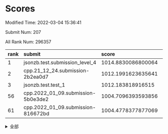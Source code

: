 # Scores

Modified Time: 2022-03-04 15:36:41

Submit Num: 207

All Rank Num: 296357

| rank |               submit               |       score        |       sigma        | pk_num |
| :--- | :--------------------------------- | :----------------- | :----------------- | :----- |
| 1    | jsonzb.test.submission_level_4     | 1014.8830086800064 | 0.8583506401835364 | 5729   |
| 2    | cpp.21_12_24.submission-2b2ea0d7   | 1012.1991623635641 | 0.8008811978426026 | 5727   |
| 3    | jsonzb.test.test_1                 | 1012.183818916515  | 0.7836792179160242 | 5725   |
| 56   | cpp.2022_01_09.submission-5b0e3de2 | 1004.7096393593856 | 0.708866109529908  | 5725   |
| 61   | cpp.2022_01_09.submission-816672bd | 1004.4778377877069 | 0.71398975246262   | 5726   |


<details>
<summary>全部</summary>

| rank |                 submit                 |       score        |       sigma        | pk_num |
| :--- | :------------------------------------- | :----------------- | :----------------- | :----- |
| 1    | jsonzb.test.submission_level_4         | 1014.8830086800064 | 0.8583506401835364 | 5729   |
| 2    | cpp.21_12_24.submission-2b2ea0d7       | 1012.1991623635641 | 0.8008811978426026 | 5727   |
| 3    | jsonzb.test.test_1                     | 1012.183818916515  | 0.7836792179160242 | 5725   |
| 4    | gobigger.level_3.submission_level_3_44 | 1012.0553924120237 | 0.796037740411331  | 5727   |
| 5    | gobigger.level_3.submission_level_3_29 | 1011.5656366073491 | 0.767058501825317  | 5726   |
| 6    | gobigger.level_3.submission_level_3_14 | 1011.4410759479052 | 0.7726328217674187 | 5727   |
| 7    | gobigger.level_3.submission_level_3_26 | 1011.2035542556506 | 0.7487695775187615 | 5727   |
| 8    | gobigger.level_3.submission_level_3_2  | 1011.0472497586613 | 0.7741620550766107 | 5728   |
| 9    | gobigger.level_3.submission_level_3_27 | 1010.7528403885119 | 0.7840419878342122 | 5723   |
| 10   | gobigger.level_3.submission_level_3_33 | 1010.7193216929436 | 0.7709448834004289 | 5729   |
| 11   | gobigger.level_3.submission_level_3_4  | 1010.6864229496281 | 0.7725618831039854 | 5732   |
| 12   | gobigger.level_3.submission_level_3_1  | 1010.6257947777844 | 0.7627670405277533 | 5728   |
| 13   | gobigger.level_3.submission_level_3_28 | 1010.5801493003976 | 0.7615955022336647 | 5728   |
| 14   | gobigger.level_3.submission_level_3_15 | 1010.5706082668017 | 0.7875490694024354 | 5729   |
| 15   | gobigger.level_3.submission_level_3_24 | 1010.5218266746039 | 0.7712663829941987 | 5730   |
| 16   | gobigger.level_3.submission_level_3_49 | 1010.4536389078539 | 0.7804299408924552 | 5732   |
| 17   | gobigger.level_3.submission_level_3_7  | 1010.4378323832642 | 0.7565329897219588 | 5723   |
| 18   | gobigger.level_3.submission_level_3_19 | 1010.3776412436174 | 0.765693743211192  | 5728   |
| 19   | gobigger.level_3.submission_level_3_41 | 1010.3610086089376 | 0.7572789213425116 | 5731   |
| 20   | gobigger.level_3.submission_level_3_16 | 1010.3090162054019 | 0.765650483571932  | 5724   |
| 21   | gobigger.level_3.submission_level_3_3  | 1010.2702642040485 | 0.7436136785915358 | 5727   |
| 22   | gobigger.level_3.submission_level_3_20 | 1010.2096542950612 | 0.7487970315867003 | 5730   |
| 23   | gobigger.level_3.submission_level_3_37 | 1010.1561041194522 | 0.7620164565147508 | 5728   |
| 24   | gobigger.level_3.submission_level_3_31 | 1010.1367893048777 | 0.775386017346773  | 5727   |
| 25   | gobigger.level_3.submission_level_3_0  | 1010.0900015831915 | 0.7692400150688008 | 5731   |
| 26   | gobigger.level_3.submission_level_3_8  | 1010.0660815293268 | 0.7546894766158434 | 5726   |
| 27   | gobigger.level_3.submission_level_3_10 | 1010.033663991258  | 0.7553684669723504 | 5725   |
| 28   | gobigger.level_3.submission_level_3_45 | 1010.0210668876152 | 0.7657443124561859 | 5728   |
| 29   | gobigger.level_3.submission_level_3_46 | 1009.9701695027321 | 0.7613607924626009 | 5725   |
| 30   | gobigger.level_3.submission_level_3_35 | 1009.9217205223973 | 0.7796506824326426 | 5726   |
| 31   | gobigger.level_3.submission_level_3_34 | 1009.8851382428602 | 0.7634015164644236 | 5731   |
| 32   | gobigger.level_3.submission_level_3_25 | 1009.8139635896264 | 0.7714756097910048 | 5722   |
| 33   | gobigger.level_3.submission_level_3_47 | 1009.8049228983646 | 0.7495975366204335 | 5733   |
| 34   | gobigger.level_3.submission_level_3_13 | 1009.7831848964504 | 0.7462720854636415 | 5729   |
| 35   | gobigger.level_3.submission_level_3_6  | 1009.7489784731227 | 0.752589787578885  | 5726   |
| 36   | gobigger.level_3.submission_level_3_43 | 1009.7489482871579 | 0.7663345272851849 | 5733   |
| 37   | gobigger.level_3.submission_level_3_12 | 1009.7390349718567 | 0.7630496089116556 | 5723   |
| 38   | gobigger.level_3.submission_level_3_30 | 1009.6028732789788 | 0.7554017080202103 | 5731   |
| 39   | gobigger.level_3.submission_level_3_21 | 1009.5754471353754 | 0.7490930715059736 | 5720   |
| 40   | gobigger.level_3.submission_level_3_40 | 1009.4458270483226 | 0.7561466291242565 | 5727   |
| 41   | gobigger.level_3.submission_level_3_32 | 1009.3485594894544 | 0.7415929751929989 | 5726   |
| 42   | gobigger.level_3.submission_level_3_22 | 1009.3041539670487 | 0.7567926503395186 | 5726   |
| 43   | gobigger.level_3.submission_level_3_48 | 1009.3040707658406 | 0.7434119359135607 | 5723   |
| 44   | gobigger.level_3.submission_level_3_39 | 1009.1790038418018 | 0.7594386310092607 | 5728   |
| 45   | gobigger.level_3.submission_level_3_42 | 1009.148844370128  | 0.7438284618934866 | 5726   |
| 46   | gobigger.level_3.submission_level_3_38 | 1009.1196164776077 | 0.7249693950719781 | 5726   |
| 47   | gobigger.level_3.submission_level_3_18 | 1009.0887593104219 | 0.7497260722745583 | 5725   |
| 48   | gobigger.level_3.submission_level_3_36 | 1008.8838944231879 | 0.7807435728432619 | 5725   |
| 49   | gobigger.level_3.submission_level_3_5  | 1008.7055714676699 | 0.7560877723876464 | 5723   |
| 50   | gobigger.level_3.submission_level_3_11 | 1008.4931446656201 | 0.7491809434363043 | 5727   |
| 51   | gobigger.level_3.submission_level_3_17 | 1008.1686528662369 | 0.7303741704228202 | 5723   |
| 52   | gobigger.level_3.submission_level_3_9  | 1008.1125635207956 | 0.753474093345647  | 5724   |
| 53   | gobigger.level_3.submission_level_3_23 | 1007.2064585246977 | 0.7257755436294713 | 5731   |
| 54   | gobigger.level_1.submission_level_1_47 | 1005.115741996656  | 0.7391770212647697 | 5726   |
| 55   | gobigger.level_1.submission_level_1_32 | 1004.8195955592427 | 0.7081855886584253 | 5721   |
| 56   | cpp.2022_01_09.submission-5b0e3de2     | 1004.7096393593856 | 0.708866109529908  | 5725   |
| 57   | gobigger.level_1.submission_level_1_44 | 1004.6886725972797 | 0.7123103187016406 | 5729   |
| 58   | gobigger.level_1.submission_level_1_28 | 1004.6241840571772 | 0.7261345850243676 | 5727   |
| 59   | gobigger.level_1.submission_level_1_27 | 1004.6096375582832 | 0.7127690152021738 | 5730   |
| 60   | gobigger.level_1.submission_level_1_11 | 1004.5320566487902 | 0.7103425070477185 | 5728   |
| 61   | cpp.2022_01_09.submission-816672bd     | 1004.4778377877069 | 0.71398975246262   | 5726   |
| 62   | gobigger.level_1.submission_level_1_21 | 1004.3412956236273 | 0.7250761690614355 | 5735   |
| 63   | gobigger.level_1.submission_level_1_34 | 1004.278556768939  | 0.7105290404764301 | 5721   |
| 64   | gobigger.level_1.submission_level_1_1  | 1004.2739719741095 | 0.7147681097903431 | 5724   |
| 65   | gobigger.level_1.submission_level_1_43 | 1004.1847747577084 | 0.7229765933987033 | 5726   |
| 66   | gobigger.level_1.submission_level_1_0  | 1004.1761717123819 | 0.7223161819731535 | 5730   |
| 67   | gobigger.level_1.submission_level_1_5  | 1004.114633917792  | 0.7236884597617341 | 5723   |
| 68   | gobigger.level_1.submission_level_1_40 | 1004.0304538479456 | 0.702047811978822  | 5731   |
| 69   | gobigger.level_1.submission_level_1_38 | 1003.999689458524  | 0.7152952455686578 | 5725   |
| 70   | gobigger.level_1.submission_level_1_3  | 1003.8788763672737 | 0.7067847525351023 | 5725   |
| 71   | gobigger.level_1.submission_level_1_9  | 1003.8511735865945 | 0.7102604321041851 | 5721   |
| 72   | gobigger.level_1.submission_level_1_46 | 1003.8383069169637 | 0.7253663899522917 | 5726   |
| 73   | gobigger.level_1.submission_level_1_24 | 1003.8132447550212 | 0.7128363494258445 | 5726   |
| 74   | gobigger.level_1.submission_level_1_39 | 1003.7440567172589 | 0.7064895794281028 | 5730   |
| 75   | gobigger.level_1.submission_level_1_13 | 1003.7394060809662 | 0.7154751140650761 | 5725   |
| 76   | gobigger.level_1.submission_level_1_16 | 1003.7227507784417 | 0.7195540782794733 | 5724   |
| 77   | gobigger.level_1.submission_level_1_8  | 1003.6413762339737 | 0.7102085685483619 | 5731   |
| 78   | gobigger.level_1.submission_level_1_49 | 1003.6364566520024 | 0.7281187586591725 | 5724   |
| 79   | gobigger.level_1.submission_level_1_36 | 1003.4388666097716 | 0.7201564499184626 | 5726   |
| 80   | gobigger.level_1.submission_level_1_12 | 1003.4297173608592 | 0.7314713205113108 | 5731   |
| 81   | gobigger.level_1.submission_level_1_48 | 1003.3837087578323 | 0.707565755031836  | 5728   |
| 82   | gobigger.level_1.submission_level_1_29 | 1003.3781094901527 | 0.7136153917451251 | 5727   |
| 83   | gobigger.level_1.submission_level_1_15 | 1003.3524743704849 | 0.7071031434337015 | 5732   |
| 84   | gobigger.level_1.submission_level_1_20 | 1003.3111491367835 | 0.713068562671717  | 5725   |
| 85   | gobigger.level_1.submission_level_1_42 | 1003.2112827758334 | 0.7212357831488028 | 5728   |
| 86   | gobigger.level_1.submission_level_1_18 | 1003.149686514867  | 0.7006603831741645 | 5729   |
| 87   | gobigger.level_1.submission_level_1_33 | 1003.1156929893157 | 0.7175784361044452 | 5723   |
| 88   | gobigger.level_1.submission_level_1_6  | 1003.0759051402966 | 0.7133116566003181 | 5724   |
| 89   | gobigger.level_1.submission_level_1_17 | 1003.0712063431315 | 0.7044130495072931 | 5726   |
| 90   | gobigger.level_1.submission_level_1_37 | 1003.0385959509991 | 0.7185487686966076 | 5723   |
| 91   | gobigger.level_1.submission_level_1_22 | 1002.9626225497976 | 0.7108167749122112 | 5731   |
| 92   | gobigger.level_1.submission_level_1_2  | 1002.9294877947002 | 0.708149838427165  | 5736   |
| 93   | gobigger.level_1.submission_level_1_14 | 1002.8182982642209 | 0.7199757071415266 | 5728   |
| 94   | gobigger.level_1.submission_level_1_31 | 1002.798545763541  | 0.7137394703391579 | 5718   |
| 95   | gobigger.level_1.submission_level_1_10 | 1002.7873539022102 | 0.7119729315408794 | 5723   |
| 96   | gobigger.level_1.submission_level_1_41 | 1002.6073093477183 | 0.7103585814328642 | 5731   |
| 97   | gobigger.level_1.submission_level_1_4  | 1002.5351945870237 | 0.6986124545386905 | 5728   |
| 98   | gobigger.level_1.submission_level_1_26 | 1002.4557949388386 | 0.7171233043685084 | 5729   |
| 99   | gobigger.level_1.submission_level_1_45 | 1002.230951097255  | 0.7100310482576042 | 5729   |
| 100  | gobigger.level_1.submission_level_1_7  | 1002.1185313235758 | 0.7099616098594852 | 5730   |
| 101  | gobigger.level_1.submission_level_1_35 | 1002.1056062287843 | 0.7043722010992974 | 5725   |
| 102  | gobigger.level_1.submission_level_1_19 | 1002.0195608592155 | 0.7111767189224937 | 5727   |
| 103  | gobigger.level_1.submission_level_1_25 | 1001.8076735287668 | 0.727042616952693  | 5730   |
| 104  | gobigger.level_1.submission_level_1_30 | 1001.6404437542599 | 0.7195776793212536 | 5727   |
| 105  | gobigger.level_1.submission_level_1_23 | 1000.8675199229965 | 0.7134920872663745 | 5724   |
| 106  | gobigger.random.submission_random_33   | 997.4924493327976  | 0.7023415762333672 | 5729   |
| 107  | gobigger.random.submission_random_5    | 997.3657299972598  | 0.7136855055055328 | 5728   |
| 108  | gobigger.random.submission_random_47   | 997.237580265771   | 0.7109381768777048 | 5732   |
| 109  | gobigger.random.submission_random_45   | 997.1916797342736  | 0.7114533629174037 | 5731   |
| 110  | gobigger.random.submission_random_26   | 997.1155486293013  | 0.7049537545913853 | 5727   |
| 111  | gobigger.random.submission_random_35   | 996.8507560910883  | 0.7058866135190092 | 5726   |
| 112  | gobigger.random.submission_random_27   | 996.7411039451247  | 0.7172647063977955 | 5723   |
| 113  | gobigger.random.submission_random_16   | 996.7008985700377  | 0.7068323776298097 | 5729   |
| 114  | gobigger.random.submission_random_20   | 996.6451503514148  | 0.7113767199068608 | 5732   |
| 115  | gobigger.random.submission_random_38   | 996.6427161772152  | 0.7155191072315273 | 5723   |
| 116  | gobigger.random.submission_random_48   | 996.6060423774617  | 0.7118694753862697 | 5725   |
| 117  | gobigger.random.submission_random_2    | 996.5896329908422  | 0.717479464907471  | 5726   |
| 118  | gobigger.random.submission_random_7    | 996.414169986481   | 0.7168685037239526 | 5726   |
| 119  | gobigger.random.submission_random_6    | 996.4057180961863  | 0.7149826627196094 | 5724   |
| 120  | gobigger.random.submission_random_30   | 996.3594003702754  | 0.7126506973709558 | 5725   |
| 121  | gobigger.random.submission_random_37   | 996.3405597741481  | 0.6996780083754175 | 5727   |
| 122  | gobigger.random.submission_random_3    | 996.3218289431704  | 0.7061929974609858 | 5731   |
| 123  | gobigger.random.submission_random_29   | 996.303757390155   | 0.7113150010551936 | 5728   |
| 124  | gobigger.random.submission_random_17   | 996.2665137005503  | 0.7131088067790001 | 5724   |
| 125  | gobigger.random.submission_random_15   | 996.228501571448   | 0.7046611588606622 | 5731   |
| 126  | gobigger.random.submission_random_32   | 996.2127082980411  | 0.7280760492330317 | 5727   |
| 127  | gobigger.random.submission_random_24   | 996.1602248483171  | 0.7070445427339672 | 5720   |
| 128  | gobigger.random.submission_random_10   | 996.1545142107768  | 0.7052665663270343 | 5729   |
| 129  | gobigger.random.submission_random_23   | 996.0341094016568  | 0.7133071184560648 | 5727   |
| 130  | gobigger.random.submission_random_44   | 995.9879720925311  | 0.7019003530733616 | 5726   |
| 131  | gobigger.random.submission_random_25   | 995.9872198766056  | 0.7117403774615872 | 5727   |
| 132  | gobigger.random.submission_random_4    | 995.9456127274757  | 0.6986575354083489 | 5727   |
| 133  | gobigger.random.submission_random_11   | 995.9136810959507  | 0.7183108043883172 | 5724   |
| 134  | gobigger.random.submission_random_21   | 995.9024646097174  | 0.7160037161601206 | 5724   |
| 135  | gobigger.random.submission_random_46   | 995.8991617775107  | 0.7286899792544331 | 5725   |
| 136  | gobigger.random.submission_random_8    | 995.8659169006681  | 0.7309924325420094 | 5730   |
| 137  | gobigger.random.submission_random_19   | 995.8502814183763  | 0.7153787879605221 | 5727   |
| 138  | gobigger.random.submission_random_31   | 995.8215669796904  | 0.7107869963404796 | 5726   |
| 139  | gobigger.random.submission_random_12   | 995.7576333181725  | 0.707418903411131  | 5725   |
| 140  | gobigger.random.submission_random_41   | 995.7546450290833  | 0.7107232217336373 | 5731   |
| 141  | gobigger.random.submission_random_28   | 995.7149723091046  | 0.7108151606131198 | 5719   |
| 142  | gobigger.random.submission_random_42   | 995.6891782395938  | 0.716937431516201  | 5729   |
| 143  | gobigger.random.submission_random_39   | 995.675396448414   | 0.7030663434943514 | 5726   |
| 144  | gobigger.random.submission_random_43   | 995.6164335894133  | 0.7127922024447365 | 5732   |
| 145  | gobigger.random.submission_random_9    | 995.5968976351505  | 0.7058878179908653 | 5725   |
| 146  | gobigger.random.submission_random_22   | 995.5787678801753  | 0.7133063814462917 | 5729   |
| 147  | gobigger.random.submission_random_1    | 995.5027615508693  | 0.7042609738507328 | 5728   |
| 148  | gobigger.random.submission_random_40   | 995.4318365155095  | 0.7157933679911872 | 5729   |
| 149  | gobigger.random.submission_random_14   | 995.2718572973874  | 0.7201758143881766 | 5725   |
| 150  | gobigger.random.submission_random_34   | 995.2681573714646  | 0.719432987839249  | 5724   |
| 151  | gobigger.random.submission_random_18   | 995.2307453267981  | 0.715553090773486  | 5725   |
| 152  | gobigger.random.submission_random_13   | 995.0483365014861  | 0.7310503260507178 | 5726   |
| 153  | gobigger.random.submission_random_49   | 994.9415295628725  | 0.7178280135833476 | 5727   |
| 154  | gobigger.random.submission_random_36   | 994.8916378876036  | 0.7081797198018481 | 5727   |
| 155  | gobigger.random.submission_random_0    | 994.7201897786033  | 0.7184799720474762 | 5723   |
| 156  | gobigger.level_2.submission_level_2_38 | 993.9286000015844  | 0.7178193035621379 | 5726   |
| 157  | gobigger.level_2.submission_level_2_14 | 993.8759207526514  | 0.7290489081897006 | 5727   |
| 158  | gobigger.level_2.submission_level_2_39 | 993.7008625134383  | 0.7323184087198066 | 5729   |
| 159  | gobigger.level_2.submission_level_2_28 | 993.2075893099376  | 0.7421590664850549 | 5722   |
| 160  | gobigger.level_2.submission_level_2_7  | 993.1791074368552  | 0.7558165304229512 | 5727   |
| 161  | gobigger.level_2.submission_level_2_23 | 993.0989237229832  | 0.7285196049178285 | 5729   |
| 162  | gobigger.level_2.submission_level_2_33 | 993.0799062415443  | 0.7587520917618833 | 5726   |
| 163  | gobigger.level_2.submission_level_2_17 | 992.9874050196603  | 0.7563250862115699 | 5727   |
| 164  | gobigger.level_2.submission_level_2_4  | 992.7775718077777  | 0.7398313973572658 | 5731   |
| 165  | gobigger.level_2.submission_level_2_44 | 992.7630251876016  | 0.7466940282035447 | 5724   |
| 166  | gobigger.level_2.submission_level_2_49 | 992.6734885826486  | 0.7555415154476524 | 5728   |
| 167  | gobigger.level_2.submission_level_2_12 | 992.6341476524742  | 0.7429575612653347 | 5724   |
| 168  | gobigger.level_2.submission_level_2_11 | 992.6095548810217  | 0.7257481910410464 | 5723   |
| 169  | gobigger.level_2.submission_level_2_5  | 992.6069104428243  | 0.7642787682308689 | 5725   |
| 170  | gobigger.level_2.submission_level_2_40 | 992.6055418362646  | 0.7516853473371459 | 5725   |
| 171  | gobigger.level_2.submission_level_2_48 | 992.6028626064839  | 0.7569843322814127 | 5724   |
| 172  | gobigger.level_2.submission_level_2_31 | 992.5391954398275  | 0.7456613066672599 | 5726   |
| 173  | gobigger.level_2.submission_level_2_19 | 992.5238466384301  | 0.7392654419400821 | 5726   |
| 174  | gobigger.level_2.submission_level_2_20 | 992.4815136440319  | 0.7436777548945508 | 5727   |
| 175  | gobigger.level_2.submission_level_2_41 | 992.3677571490326  | 0.7550449620011371 | 5726   |
| 176  | gobigger.level_2.submission_level_2_21 | 992.3080029683847  | 0.738762556700393  | 5726   |
| 177  | gobigger.level_2.submission_level_2_0  | 992.2396812729633  | 0.7282260722711961 | 5730   |
| 178  | gobigger.level_2.submission_level_2_36 | 992.2107644235699  | 0.7596184440685332 | 5722   |
| 179  | gobigger.level_2.submission_level_2_1  | 992.1997086747783  | 0.7365347829374878 | 5722   |
| 180  | gobigger.level_2.submission_level_2_18 | 992.1361214139105  | 0.741196730886339  | 5721   |
| 181  | gobigger.level_2.submission_level_2_2  | 992.0408449942096  | 0.730747446643521  | 5726   |
| 182  | gobigger.level_2.submission_level_2_29 | 991.8328729200493  | 0.750926802199152  | 5726   |
| 183  | gobigger.level_2.submission_level_2_25 | 991.7800509797307  | 0.7575204223740081 | 5724   |
| 184  | gobigger.level_2.submission_level_2_22 | 991.758139316167   | 0.745489881750432  | 5722   |
| 185  | gobigger.level_2.submission_level_2_3  | 991.7119370404957  | 0.748327988069331  | 5726   |
| 186  | gobigger.level_2.submission_level_2_6  | 991.7002918438774  | 0.744643208267288  | 5729   |
| 187  | gobigger.level_2.submission_level_2_35 | 991.6441027967254  | 0.7507447317523415 | 5728   |
| 188  | gobigger.level_2.submission_level_2_10 | 991.6227007822515  | 0.7504086172663488 | 5725   |
| 189  | gobigger.level_2.submission_level_2_13 | 991.4669849484595  | 0.7481818168917836 | 5732   |
| 190  | gobigger.level_2.submission_level_2_16 | 991.4442749903549  | 0.7521583458840518 | 5730   |
| 191  | gobigger.level_2.submission_level_2_46 | 991.2557332661104  | 0.7604846247295701 | 5728   |
| 192  | gobigger.level_2.submission_level_2_32 | 991.2031336197521  | 0.7587235310455783 | 5729   |
| 193  | gobigger.level_2.submission_level_2_15 | 991.0741906708655  | 0.748128216245246  | 5728   |
| 194  | gobigger.level_2.submission_level_2_26 | 991.0561864297375  | 0.7521555026656466 | 5724   |
| 195  | gobigger.level_2.submission_level_2_30 | 990.9399369780881  | 0.7540099677832567 | 5727   |
| 196  | gobigger.level_2.submission_level_2_45 | 990.8367008914618  | 0.7332126215418565 | 5725   |
| 197  | gobigger.level_2.submission_level_2_24 | 990.8090937477573  | 0.7461057283933712 | 5728   |
| 198  | gobigger.level_2.submission_level_2_37 | 990.721610165405   | 0.7449378944049792 | 5726   |
| 199  | gobigger.level_2.submission_level_2_27 | 990.6506922694184  | 0.7643146985262023 | 5727   |
| 200  | gobigger.level_2.submission_level_2_47 | 990.5475099241868  | 0.7563671774151017 | 5728   |
| 201  | gobigger.level_2.submission_level_2_34 | 990.3197100504501  | 0.7564277460726613 | 5728   |
| 202  | gobigger.level_2.submission_level_2_9  | 990.2671898237722  | 0.7640295789285219 | 5727   |
| 203  | gobigger.level_2.submission_level_2_8  | 990.1289781059501  | 0.7639929438720545 | 5727   |
| 204  | gobigger.level_2.submission_level_2_43 | 989.8789757752234  | 0.7818828649869618 | 5724   |
| 205  | gobigger.level_2.submission_level_2_42 | 989.2995160798783  | 0.7757487973387164 | 5730   |
| 206  | gobigger.none.submission_none_0        | 979.2735453788598  | 1.1732201694837492 | 5726   |
| 207  | gobigger.none.submission_none_1        | 975.3727439784715  | 1.6003558879917952 | 5721   |

</details>